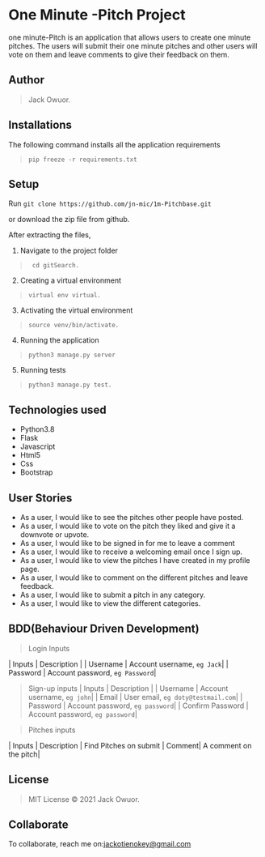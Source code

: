 # One Minute -Pitch Project
one minute-Pitch is an application that allows users to create  one minute pitches. The users will submit their one minute pitches and other users will vote on them and leave comments to give their feedback on them.

## Author
>  Jack Owuor.

## Installations

The following command installs all the application requirements
>``pip freeze -r requirements.txt`` 

## Setup
Run 
``git clone https://github.com/jn-mic/1m-Pitchbase.git``

or download the zip file from github.

After extracting the files, 

1. Navigate to the project folder
>`` cd gitSearch.`` 

2. Creating a virtual environment
>``virtual env virtual.``

3. Activating the virtual environment
>``source venv/bin/activate.``

4. Running the application
>``python3 manage.py server``

5. Running tests

 > ``python3 manage.py test.``

## Technologies used
* Python3.8
* Flask
* Javascript
* Html5
* Css
* Bootstrap

## User Stories
* As a user, I would like to see the pitches other people have posted.
* As a user, I would like to vote on the pitch they liked and give it a downvote or upvote.
* As a user, I would like to be signed in for me to leave a comment
* As a user, I would like to receive a welcoming email once I sign up.
* As a user, I would like to view the pitches I have created in my profile page.
* As a user, I would like to comment on the different pitches and leave feedback.
* As a user, I would like to submit a pitch in any category.
* As a user, I would like to view the different categories. 

## BDD(Behaviour Driven Development)
>Login Inputs

| Inputs |  Description |
| Username  | Account username, ``eg Jack``|
| Password  | Account password, ``eg Password``|

>Sign-up inputs
| Inputs |  Description |
| Username  | Account username, ``eg john``|
| Email  | User email, ``eg doty@testmail.com``|
| Password  | Account password, ``eg password``|
| Confirm Password  | Account password, ``eg password``|

> Pitches inputs

| Inputs | Description  | Find Pitches on submit
| Comment| A comment on the pitch|

## License
> MIT License &copy; 2021 Jack  Owuor.

## Collaborate
To collaborate, reach me on:[jackotienokey@gmail.com]()
